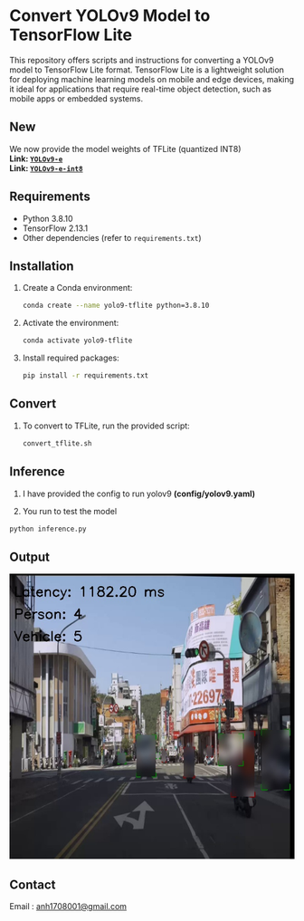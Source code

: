 # Convert YOLOv9 Model to TensorFlow Lite

This repository offers scripts and instructions for converting a YOLOv9 model to TensorFlow Lite format. TensorFlow Lite is a lightweight solution for deploying machine learning models on mobile and edge devices, making it ideal for applications that require real-time object detection, such as mobile apps or embedded systems.

## New

We now provide the model weights of TFLite (quantized INT8)<br>
<strong font-size=30>Link: [`YOLOv9-e`](https://drive.google.com/file/d/1fWufebI8zSoOdJHG_QA87yV7tKAVJML8/view?usp=drive_link)</strong>
</br>
<strong font-size=30>Link: [`YOLOv9-e-int8`](https://drive.google.com/file/d/1_yya03ufQFANArKSC1xLvR8GLIW20KcQ/view?usp=sharing)</strong>
## Requirements

- Python 3.8.10
- TensorFlow 2.13.1
- Other dependencies (refer to `requirements.txt`)

## Installation

1. Create a Conda environment:

    ```bash
    conda create --name yolo9-tflite python=3.8.10
    ```

2. Activate the environment:

    ```bash
    conda activate yolo9-tflite
    ```

3. Install required packages:

    ```bash
    pip install -r requirements.txt
    ```

## Convert

1. To convert to TFLite, run the provided script:

    ```bash
    convert_tflite.sh
    ```

## Inference
1. I have provided the config to run yolov9 <b>(config/yolov9.yaml)</b>

2. You run to test the model <br>
```bash
python inference.py
```

## Output

![Alt text](assets/output1.jpg)

## Contact

Email : anh1708001@gmail.com

